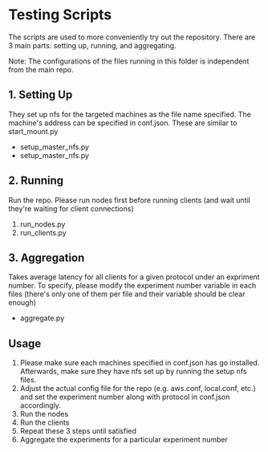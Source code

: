 <h1>Testing Scripts</h1>
<p>The scripts are used to more conveniently try out the repository. There are 3 main parts: setting up, running, and aggregating.</p>
<p>Note: The configurations of the files running in this folder is independent from the main repo.</p>

<h2>1. Setting Up</h2>
<p>They set up nfs for the targeted machines as the file name specified. The machine's address can be specified in conf.json. These are similar to start_mount.py</p>
<ul>
    <li>setup_master_nfs.py</li>
    <li>setup_master_nfs.py</li>
</ul>

<h2>2. Running</h2>
<p>Run the repo. Please run nodes first before running clients (and wait until they're waiting for client connections)</p>
<ol>
    <li>run_nodes.py</li>
    <li>run_clients.py</li>
</ol>

<h2>3. Aggregation</h2>
<p>Takes average latency for all clients for a given protocol under an expriment number. To specify, please modify the experiment number variable in each files (there's only one of them per file and their variable should be clear enough)</p>
<ul>
    <li>aggregate.py</li>
</ul>

<h2>Usage</h2>
<ol>
    <li>Please make sure each machines specified in conf.json has go installed. Afterwards, make sure they have nfs set up by running the setup nfs files.</li>
    <li>Adjust the actual config file for the repo (e.g. aws.conf, local.conf, etc.) and set the experiment number along with protocol in conf.json accordingly.</li>
    <li>Run the nodes</li>
    <li>Run the clients</li>
    <li>Repeat these 3 steps until satisfied</li>
    <li>Aggregate the experiments for a particular experiment number</li>
</ol>